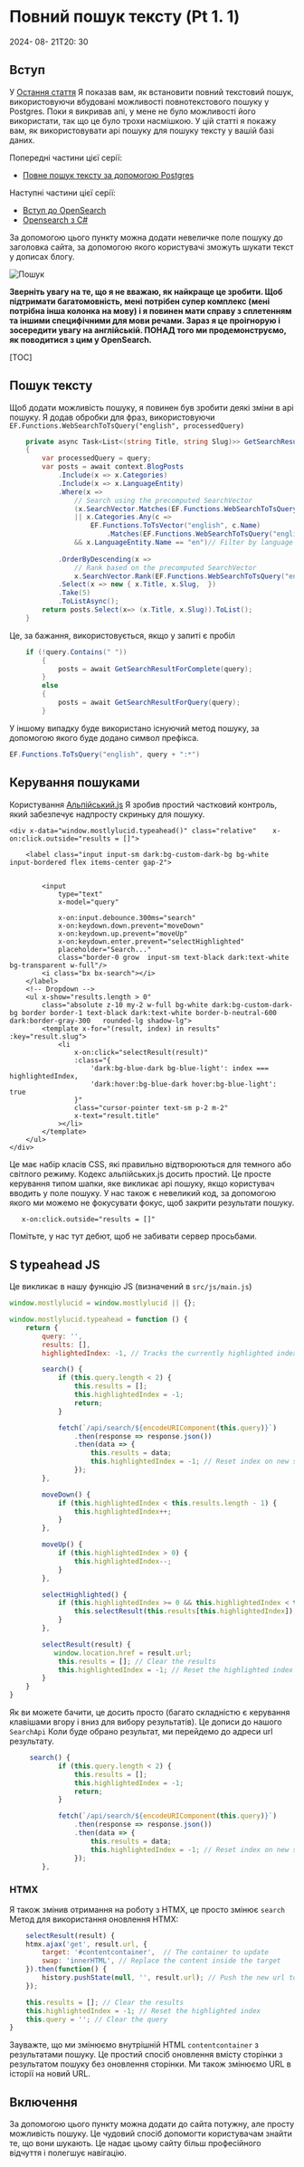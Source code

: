 # Повний пошук тексту (Pt 1. 1)

<!--category-- Postgres, Alpine -->
<datetime class="hidden">2024- 08- 21T20: 30</datetime>

## Вступ

У [Остання стаття](/blog/textsearchingpt1) Я показав вам, як встановити повний текстовий пошук, використовуючи вбудовані можливості повнотекстового пошуку у Postgres. Поки я викривав апі, у мене не було можливості його використати, так що це було трохи насмішкою. У цій статті я покажу вам, як використовувати api пошуку для пошуку тексту у вашій базі даних.

Попередні частини цієї серії:

- [Повне пошук тексту за допомогою Postgres](/blog/textsearchingpt1)

Наступні частини цієї серії:

- [Вступ до OpenSearch](/blog/textsearchingpt2)
- [Opensearch з C#](/blog/textsearchingpt3)

За допомогою цього пункту можна додати невеличке поле пошуку до заголовка сайта, за допомогою якого користувачі зможуть шукати текст у дописах блогу.

![Пошук](searchbox.png?format=webp&quality=25)

**Зверніть увагу на те, що я не вважаю, як найкраще це зробити. Щоб підтримати багатомовність, мені потрібен супер комплекс (мені потрібна інша колонка на мову) і я повинен мати справу з сплетенням та іншими специфічними для мови речами. Зараз я це проігнорую і зосередити увагу на англійській. ПОНАД того ми продемонструємо, як поводитися з цим у OpenSearch.**

[TOC]

## Пошук тексту

Щоб додати можливість пошуку, я повинен був зробити деякі зміни в api пошуку. Я додав обробки для фраз, використовуючи `EF.Functions.WebSearchToTsQuery("english", processedQuery)`

```csharp
    private async Task<List<(string Title, string Slug)>> GetSearchResultForQuery(string query)
    {
        var processedQuery = query;
        var posts = await context.BlogPosts
            .Include(x => x.Categories)
            .Include(x => x.LanguageEntity)
            .Where(x =>
                // Search using the precomputed SearchVector
                (x.SearchVector.Matches(EF.Functions.WebSearchToTsQuery("english", processedQuery)) // Use precomputed SearchVector for title and content
                || x.Categories.Any(c =>
                    EF.Functions.ToTsVector("english", c.Name)
                        .Matches(EF.Functions.WebSearchToTsQuery("english", processedQuery)))) // Search in categories
                && x.LanguageEntity.Name == "en")// Filter by language
            
            .OrderByDescending(x =>
                // Rank based on the precomputed SearchVector
                x.SearchVector.Rank(EF.Functions.WebSearchToTsQuery("english", processedQuery))) // Use precomputed SearchVector for ranking
            .Select(x => new { x.Title, x.Slug,  })
            .Take(5)
            .ToListAsync();
        return posts.Select(x=> (x.Title, x.Slug)).ToList();
    }
```

Це, за бажання, використовується, якщо у запиті є пробіл

```csharp
    if (!query.Contains(" "))
        {
            posts = await GetSearchResultForComplete(query);
        }
        else
        {
            posts = await GetSearchResultForQuery(query);
        }
```

У іншому випадку буде використано існуючий метод пошуку, за допомогою якого буде додано символ префікса.

```csharp
EF.Functions.ToTsQuery("english", query + ":*")

```

## Керування пошуками

Користування [Альпійський.js](https://alpinejs.dev/) Я зробив простий частковий контроль, який забезпечує надпросту скриньку для пошуку.

```razor
<div x-data="window.mostlylucid.typeahead()" class="relative"    x-on:click.outside="results = []">

    <label class="input input-sm dark:bg-custom-dark-bg bg-white input-bordered flex items-center gap-2">
       
        
        <input
            type="text"
            x-model="query"

            x-on:input.debounce.300ms="search"
            x-on:keydown.down.prevent="moveDown"
            x-on:keydown.up.prevent="moveUp"
            x-on:keydown.enter.prevent="selectHighlighted"
            placeholder="Search..."
            class="border-0 grow  input-sm text-black dark:text-white bg-transparent w-full"/>
        <i class="bx bx-search"></i>
    </label>
    <!-- Dropdown -->
    <ul x-show="results.length > 0"
        class="absolute z-10 my-2 w-full bg-white dark:bg-custom-dark-bg border border-1 text-black dark:text-white border-b-neutral-600 dark:border-gray-300   rounded-lg shadow-lg">
        <template x-for="(result, index) in results" :key="result.slug">
            <li
                x-on:click="selectResult(result)"
                :class="{
                    'dark:bg-blue-dark bg-blue-light': index === highlightedIndex,
                    'dark:hover:bg-blue-dark hover:bg-blue-light': true
                }"
                class="cursor-pointer text-sm p-2 m-2"
                x-text="result.title"
            ></li>
        </template>
    </ul>
</div>
```

Це має набір класів CSS, які правильно відтворюються для темного або світлого режиму. Кодекс альпійських.js досить простий. Це просте керування типом шапки, яке викликає api пошуку, якщо користувач вводить у поле пошуку.
У нас також є невеликий код, за допомогою якого ми можемо не фокусувати фокус, щоб закрити результати пошуку.

```html
   x-on:click.outside="results = []"
```

Помітьте, у нас тут дебют, щоб не забивати сервер просьбами.

## S typeahead JS

Це викликає в нашу функцію JS (визначений в `src/js/main.js`)

```javascript
window.mostlylucid = window.mostlylucid || {};

window.mostlylucid.typeahead = function () {
    return {
        query: '',
        results: [],
        highlightedIndex: -1, // Tracks the currently highlighted index

        search() {
            if (this.query.length < 2) {
                this.results = [];
                this.highlightedIndex = -1;
                return;
            }

            fetch(`/api/search/${encodeURIComponent(this.query)}`)
                .then(response => response.json())
                .then(data => {
                    this.results = data;
                    this.highlightedIndex = -1; // Reset index on new search
                });
        },

        moveDown() {
            if (this.highlightedIndex < this.results.length - 1) {
                this.highlightedIndex++;
            }
        },

        moveUp() {
            if (this.highlightedIndex > 0) {
                this.highlightedIndex--;
            }
        },

        selectHighlighted() {
            if (this.highlightedIndex >= 0 && this.highlightedIndex < this.results.length) {
                this.selectResult(this.results[this.highlightedIndex]);
            }
        },

        selectResult(result) {
           window.location.href = result.url;
            this.results = []; // Clear the results
            this.highlightedIndex = -1; // Reset the highlighted index
        }
    }
}
```

Як ви можете бачити, це досить просто (багато складністю є керування клавішами вгору і вниз для вибору результатів).
Це дописи до нашого `SearchApi`
Коли буде обрано результат, ми перейдемо до адреси url результату.

```javascript
     search() {
            if (this.query.length < 2) {
                this.results = [];
                this.highlightedIndex = -1;
                return;
            }

            fetch(`/api/search/${encodeURIComponent(this.query)}`)
                .then(response => response.json())
                .then(data => {
                    this.results = data;
                    this.highlightedIndex = -1; // Reset index on new search
                });
        },
```

### HTMX

Я також змінив отримання на роботу з HTMX, це просто змінює `search` Метод для використання оновлення HTMX:

```javascript
    selectResult(result) {
    htmx.ajax('get', result.url, {
        target: '#contentcontainer',  // The container to update
        swap: 'innerHTML', // Replace the content inside the target
    }).then(function() {
        history.pushState(null, '', result.url); // Push the new url to the history
    });

    this.results = []; // Clear the results
    this.highlightedIndex = -1; // Reset the highlighted index
    this.query = ''; // Clear the query
}
```

Зауважте, що ми змінюємо внутрішній HTML `contentcontainer` з результатами пошуку. Це простий спосіб оновлення вмісту сторінки з результатом пошуку без оновлення сторінки.
Ми також змінюємо URL в історії на новий URL.

## Включення

За допомогою цього пункту можна додати до сайта потужну, але просту можливість пошуку. Це чудовий спосіб допомогти користувачам знайти те, що вони шукають.
Це надає цьому сайту більш професійного відчуття і полегшує навігацію.